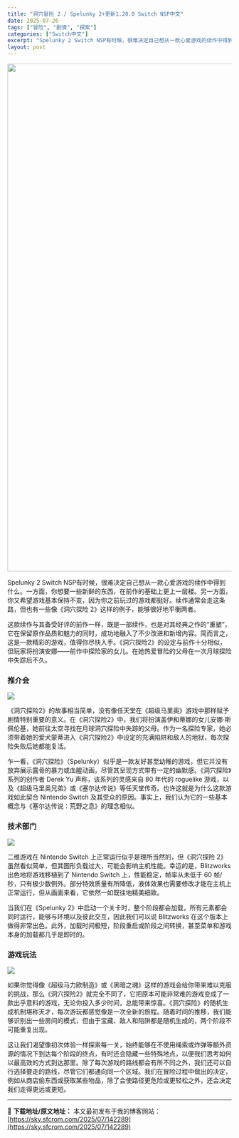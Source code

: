 ```yaml
---
title: "洞穴冒险 2 / Spelunky 2+更新1.28.0 Switch NSP中文"
date: 2025-07-26
tags: ["冒险", "剧情", "探索"]
categories: ["Switch中文"]
excerpt: "Spelunky 2 Switch NSP有时候，很难决定自己想从一款心爱游戏的续作中得到什么。一方面，你想要一些新鲜的东西，在前作的基础上更上一层楼。另一方面，你又希望游戏基本保持不变，因为你之前玩过的游戏都挺好。续作通常会走这条路，但也有一些像《洞穴探险 2》这样的例子，能够很好地平衡两者。 这&hellip;"
layout: post
---
```


<img class="aligncenter size-full wp-image-142290" src="https://sky.sfcrom.com/wp-content/uploads/2025/07/2025072517572294.webp" alt="" width="702" height="1138" />

<span dir="auto">Spelunky 2 Switch NSP有时候，很难决定自己想从一款心爱游戏的续作中得到什么。一方面，你想要一些新鲜的东西，在前作的基础上更上一层楼。另一方面，你又希望游戏基本保持不变，因为你之前玩过的游戏都挺好。续作通常会走这条路，但也有一些像《洞穴探险 2》这样的例子，能够很好地平衡两者。</span>

<span dir="auto">这款续作与其备受好评的前作一样，既是一部续作，也是对其经典之作的“重塑”，它在保留原作品质和魅力的同时，成功地融入了不少改进和新增内容。简而言之，这是一款精彩的游戏，值得你尽快入手。《洞穴探险2》的设定与前作十分相似，但玩家将扮演安娜——前作中探险家的女儿。在她热爱冒险的父母在一次月球探险中失踪后不久。</span>
<h3><span dir="auto">推介会</span></h3>
<img src="https://img-eshop.cdn.nintendo.net/i/5e2d777fa1459be3a152807b4c3e781bdee3813fba4d0facf9ec599197312084.jpg?w=1000" />

<span dir="auto">《洞穴探险2》的故事相当简单，没有像任天堂在《超级马里奥》游戏中那样赋予剧情特别重要的意义。在《洞穴探险2》中，我们将扮演盖伊和蒂娜的女儿安娜·斯佩伦基，她前往太空寻找在月球洞穴探险中失踪的父母。作为一名探险专家，她必须带着她的爱犬蒙蒂进入《洞穴探险2》中设定的充满陷阱和敌人的地狱，每次探险失败后她都能复活。</span>

<span dir="auto">乍一看，《洞穴探险》（Spelunky）似乎是一款友好甚至幼稚的游戏，但它并没有放弃展示露骨的暴力或血腥动画，尽管其呈现方式带有一定的幽默感。《洞穴探险》系列的创作者 Derek Yu 声称，该系列的灵感来自 80 年代的 roguelike 游戏，以及《超级马里奥兄弟》或《塞尔达传说》等任天堂传奇。也许这就是为什么这款游戏如此契合 Nintendo Switch 及其受众的原因。事实上，我们认为它的一些基本概念与《塞尔达传说：荒野之息》的理念相似。</span>
<h3><span dir="auto">技术部门</span></h3>
<img src="https://img-eshop.cdn.nintendo.net/i/e61eeff1a2c101f613b2428e7d5b5cc01351471dcc56a20ec6d797c929557613.jpg?w=1000" />

<span dir="auto">二维游戏在 Nintendo Switch 上正常运行似乎是理所当然的，但《洞穴探险 2》虽然看似简单，但其图形负载过大，可能会影响主机性能。幸运的是，Blitzworks 出色地将游戏移植到了 Nintendo Switch 上，性能稳定，帧率从未低于 60 帧/秒，只有极少数例外。部分特效质量有所降低，液体效果也需要修改才能在主机上正常运行，但从画面来看，它依然一如既往地精美细致。</span>

<span dir="auto">当我们在《Spelunky 2》中启动一个关卡时，整个阶段都会加载，所有元素都会同时运行，能够与环境以及彼此交互，因此我们可以说 Blitzworks 在这个版本上做得非常出色。此外，加载时间极短，阶段重启或阶段之间转换，甚至菜单和游戏本身的加载都几乎是即时的。</span>
<h3><span dir="auto">游戏玩法</span></h3>
<img src="https://img-eshop.cdn.nintendo.net/i/cf9a3f422ef475c21cfe94120d33f0ee91afa84c881067f1e93e0d8c7c126540.jpg?w=1000" />

<span dir="auto">如果你觉得像《超级马力欧制造》或《黑暗之魂》这样的游戏会给你带来难以克服的挑战，那么《洞穴探险2》就完全不同了，它把原本可能非常难的游戏变成了一款出乎意料的游戏，无论你投入多少时间，总能带来惊喜。《洞穴探险》的随机生成机制堪称天才，每次游玩都感觉像是一次全新的旅程。随着时间的推移，我们能够识别出一些房间的模式，但由于宝藏、敌人和陷阱都是随机生成的，两个阶段不可能重复出现。</span>

<span dir="auto">这让我们渴望像初次体验一样探索每一关，始终能够在不使用绳索或炸弹等额外资源的情况下到达每个阶段的终点，有时还会隐藏一些特殊地点，以便我们思考如何以最高效的方式到达那里。除了每次游戏的路线都会有所不同之外，我们还可以自行选择要走的路线，尽管它们都通向同一个区域。我们在冒险过程中做出的决定，例如从商店偷东西或获取某些物品，除了会使路径更危险或更轻松之外，还会决定我们走得更远或更短。</span>

---
📖 **下载地址/原文地址：** 本文最初发布于我的博客网站：[https://sky.sfcrom.com/2025/07/142289](https://sky.sfcrom.com/2025/07/142289)
